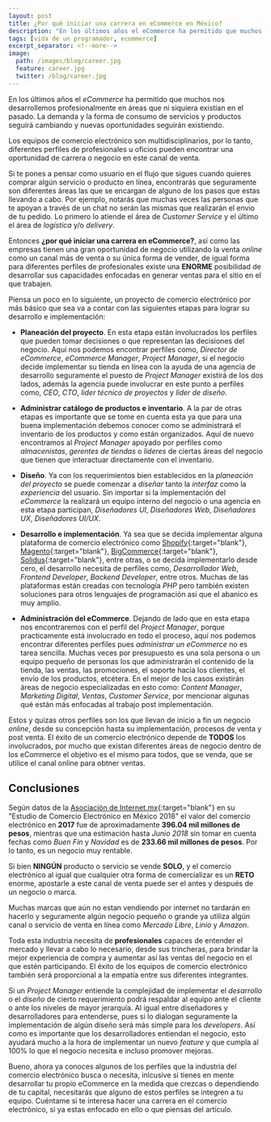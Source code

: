 ```yaml
---
layout: post
title: ¿Por qué iniciar una carrera en eCommerce en México?
description: "En los últimos años el eCommerce ha permitido que muchos nos desarrollemos profesionalmente en áreas que ni si quiera existían en el pasado. La demanda y la forma de consumo de servicios y productos seguirá cambiando y nuevas oportunidades seguirán existiendo."
tags: [vida de un programador, ecommerce]
excerpt_separator: <!--more-->
image:
  path: /images/blog/career.jpg
  feature: career.jpg
  twitter: /blog/career.jpg
---
```


En los últimos años el *eCommerce* ha permitido que muchos nos desarrollemos profesionalmente en áreas que ni siquiera existían en el pasado. La demanda y la forma de consumo de servicios y productos seguirá cambiando y nuevas oportunidades seguirán existiendo.

<!--more-->

Los equipos de comercio electrónico son multidisciplinarios, por lo tanto, diferentes perfiles de profesionales u oficios pueden encontrar una oportunidad de carrera o negocio en este canal de venta.

Si te pones a pensar como usuario en el flujo que sigues cuando quieres comprar algún servicio o producto en línea, encontrarás que seguramente son diferentes áreas las que se encargan de alguno de los pasos que estas llevando a cabo. Por ejemplo, notarás que muchas veces las personas que te apoyan a través de un chat no serán las mismas que realizarán el envio de tu pedido. Lo primero lo atiende el área de *Customer Service* y el último el área de *logística* y/o *delivery*.

Entonces **¿por qué iniciar una carrera en eCommerce?**, así como las empresas tienen una gran oportunidad de negocio utilizando la venta *online* como un canal más de venta o su única forma de vender, de igual forma para diferentes perfiles de profesionales existe una **ENORME** posibilidad de desarrollar sus capacidades enfocadas en generar ventas para el sitio en el que trabajen.

Piensa un poco en lo siguiente, un proyecto de comercio electrónico por más básico que sea va a contar con las siguientes etapas para lograr su desarrollo e implementación:

- **Planeación del proyecto**. En esta etapa están involucrados los perfiles que pueden tomar decisiones o que representan las decisiones del negocio. Aquí nos podemos encontrar perfiles como, *Director de eCommerce*, *eCommerce Manager*, *Project Manager*, si el negocio decide implementar su tienda en línea con la ayuda de una agencia de desarrollo seguramente el puesto de *Project Manager* existirá de los dos lados, además la agencia puede involucrar en este punto a perfiles como, *CEO*, *CTO*, *lider técnico de proyectos* y *lider de diseño*.

- **Administrar catálogo de productos e inventario**. A la par de otras etapas es importante que se tome en cuenta esta ya que para una buena implementación debemos conocer como se administrará el inventario de los productos y como están organizados. Aquí de nuevo encontramos al *Project Manager* apoyado por perfiles como *almacenistas*, *gerentes de tiendas* o *lideres* de ciertas áreas del negocio que tienen que interactuar directamente con el inventario.

- **Diseño**. Ya con los requerimientos bien establecidos en la *planeación del proyecto* se puede comenzar a *diseñar* tanto la *interfaz* como la *experiencia* del usuario. Sin importar si la implementación del *eCommerce* la realizará un equipo interno del negocio o una agencia en esta etapa participan, *Diseñadores UI*, *Diseñadores Web*, *Diseñadores UX*, *Diseñadores UI/UX*.

- **Desarrollo e implementación**. Ya sea que se decida implementar alguna plataforma de comercio electrónico como [Shopify](https://www.shopify.com/){:target="blank"}, [Magento](https://magento.com/){:target="blank"}, [BigCommerce](https://www.bigcommerce.com/){:target="blank"}, [Solidus](https://solidus.io/){:target="blank"}, entre otras, o se decida implementarlo desde cero, el desarrollo necesita de perfiles como, *Desarrollador Web*, *Frontend Developer*, *Backend Developer*, entre otros. Muchas de las plataformas están creadas con tecnología *PHP* pero también existen soluciones para otros lenguajes de programación así que el abanico es muy amplio.

- **Administración del eCommerce**. Dejando de lado que en esta etapa nos encontraremos con el perfil del *Project Manager*, porque practicamente está involucrado en todo el proceso, aquí nos podemos encontrar diferentes perfiles pues *administrar un eCommerce* no es tarea sencilla. Muchas veces por presupuesto es una sola persona o un equipo pequeño de personas los que administrarán el contenido de la tienda, las ventas, las promociones, el soporte hacia los clientes, el envío de los productos, etcétera. En el mejor de los casos existirán áreas de negocio especializadas en esto como: *Content Manager*, *Marketing Digital*, *Ventas*, *Customer Service*, por mencionar algunas qué están más enfocadas al trabajo post implementación. 

Estos y quizas otros perfiles son los que llevan de inicio a fin un negocio *online*, desde su concepción hasta su implementación, procesos de venta y post venta. El éxito de un comercio electrónico depende de <strong>TODOS</strong> los involucrados, por mucho que existan diferentes áreas de negocio dentro de los eCommerce el objetivo es el mismo para todos, que se venda, que se utilice el canal online para obtner ventas.

## Conclusiones

Según datos de la [Asociación de Internet.mx](https://www.asociaciondeinternet.mx){:target="blank"} en su "Estudio de Comercio Electrónico en México 2018" el valor del comercio electrónico en **2017** fue de aproximadamente **396.04 mil millones de pesos**, mientras que una estimación hasta *Junio 2018* sin tomar en cuenta fechas como *Buen Fin* y *Navidad* es de **233.66 mil millones de pesos**. Por lo tanto, es un negocio muy rentable.

Si bien **NINGÚN** producto o servicio se vende **SOLO**, y el comercio electrónico al igual que cualquier otra forma de comercializar es un **RETO** enorme, apostarle a este canal de venta puede ser el antes y después de un negocio o marca. 

Muchas marcas que aún no estan vendiendo por internet no tardarán en hacerlo y seguramente algún negocio pequeño o grande ya utiliza algún canal o servicio de venta en línea como *Mercado Libre*, *Linio* y *Amazon*.

Toda esta industria necesita de **profesionales** capaces de entender el mercado y llevar a cabo lo necesario, desde sus trincheras, para brindar la mejor experiencia de compra y aumentar así las ventas del negocio en el que estén participando. El éxito de los equipos de comercio electrónico también será proporcional a la empatía entre sus diferentes integrantes.

Si un *Project Manager* entiende la complejidad de implementar el *desarrollo* o el *diseño* de cierto requerimiento podrá respaldar al equipo ante el cliente o ante los niveles de mayor jerarquía. Al igual entre diseñadores y desarrolladores para entenderse, pues si lo dialogan seguramente la implementación de algún diseño será más simple para los *developers*. Así como es importante que los desarrolladores entiendan el negocio, esto ayudará mucho a la hora de implementar un nuevo *feature* y que cumpla al 100% lo que el negocio necesita e incluso promover mejoras.

Bueno, ahora ya conoces algunos de los perfiles que la industria del comercio electrónico busca o necesita, inlcusive si tienes en mente desarrollar tu propio eCommerce en la medida que crezcas o dependiendo de tu capital, necesitarás que alguno de estos perfiles se integren a tu equipo. Cuéntame si te interesa hacer una carrera en el comercio electrónico, si ya estas enfocado en ello o que piensas del artículo.